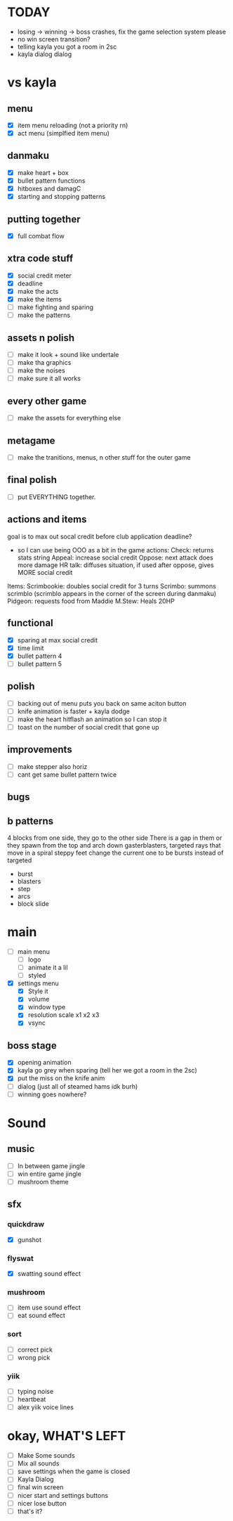 # TODAY

- losing -> winning -> boss crashes, fix the game selection system please
- no win screen transition?
- telling kayla you got a room in 2sc
- kayla dialog dialog

# vs kayla

## menu

- [x] item menu reloading (not a priority rn)
- [x] act menu (simplfied item menu)

## danmaku

- [x] make heart + box
- [x] bullet pattern functions
- [x] hitboxes and damagC
- [x] starting and stopping patterns

## putting together

- [x] full combat flow

## xtra code stuff

- [x] social credit meter
- [x] deadline
- [x] make the acts
- [x] make the items
- [ ] make fighting and sparing
- [ ] make the patterns

## assets n polish

- [ ] make it look + sound like undertale
- [ ] make tha graphics
- [ ] make the noises
- [ ] make sure it all works

## every other game

- [ ] make the assets for everything else

## metagame

- [ ] make the tranitions, menus, n other stuff for the outer game

## final polish

- [ ] put EVERYTHING together.

## actions and items

goal is to max out socal credit before club application deadline?

- so I can use being OOO as a bit in the game
  actions:
  Check: returns stats string
  Appeal: increase social credit
  Oppose: next attack does more damage
  HR talk: diffuses situation, if used after oppose, gives MORE social credit

Items:
Scrimbookie: doubles social credit for 3 turns
Scrimbo: summons scrimblo (scrimblo appears in the corner of the screen during danmaku)
Pidgeon: requests food from Maddie
M.Stew: Heals 20HP

## functional

- [x] sparing at max social credit
- [x] time limit
- [x] bullet pattern 4
- [ ] bullet pattern 5

## polish

- [ ] backing out of menu puts you back on same aciton button
- [ ] knife animation is faster + kayla dodge
- [ ] make the heart hitflash an animation so I can stop it
- [ ] toast on the number of social credit that gone up

## improvements

- [ ] make stepper also horiz
- [ ] cant get same bullet pattern twice

## bugs

## b patterns

4 blocks from one side, they go to the other side
There is a gap in them
or they spawn from the top and arch down
gasterblasters, targeted rays that move in a spiral
steppy feet
change the current one to be bursts instead of targeted

- burst
- blasters
- step
- arcs
- block slide

# main

- [ ] main menu
  - [ ] logo
  - [ ] animate it a lil
  - [ ] styled
- [x] settings menu
  - [x] Style it
  - [x] volume
  - [x] window type
  - [x] resolution scale x1 x2 x3
  - [x] vsync

## boss stage

- [x] opening animation
- [x] kayla go grey when sparing (tell her we got a room in the 2sc)
- [x] put the miss on the knife anim
- [ ] dialog (just all of steamed hams idk burh)
- [ ] winning goes nowhere?

# Sound

## music

- [ ] In between game jingle
- [ ] win entire game jingle
- [ ] mushroom theme

## sfx

### quickdraw

- [x] gunshot

### flyswat

- [x] swatting sound effect

### mushroom

- [ ] item use sound effect
- [ ] eat sound effect

### sort

- [ ] correct pick
- [ ] wrong pick

### yiik

- [ ] typing noise
- [ ] heartbeat
- [ ] alex yiik voice lines

# okay, WHAT'S LEFT

- [ ] Make Some sounds
- [ ] Mix all sounds
- [ ] save settings when the game is closed
- [ ] Kayla Dialog
- [ ] final win screen
- [ ] nicer start and settings buttons
- [ ] nicer lose button
- [ ] that's it?
